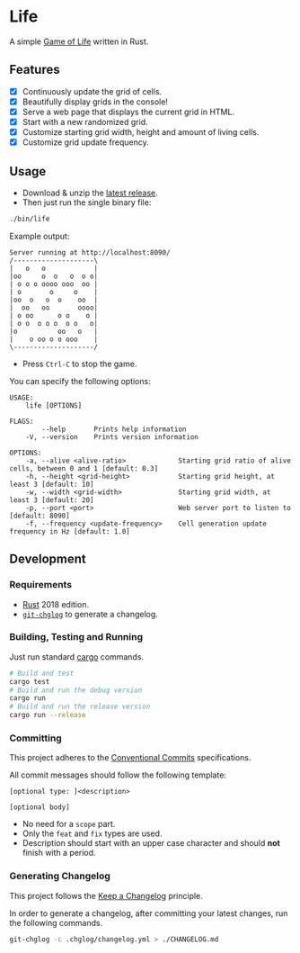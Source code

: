 # Life

A simple [Game of Life](https://en.wikipedia.org/wiki/Conway%27s_Game_of_Life) written in Rust.

## Features

- [x] Continuously update the grid of cells.
- [x] Beautifully display grids in the console!
- [x] Serve a web page that displays the current grid in HTML.
- [x] Start with a new randomized grid.
- [x] Customize starting grid width, height and amount of living cells.
- [x] Customize grid update frequency.

## Usage

- Download & unzip the [latest release](https://github.com/splo/life/releases/latest).
- Then just run the single binary file:

```bash
./bin/life
```

Example output:

```
Server running at http://localhost:8090/
/--------------------\
|   o   o            |
|oo     o  o   o  o o|
| o o o oooo ooo  oo |
| o       o     o    |
|oo  o   o  o    oo  |
|  oo   oo       oooo|
| o oo      o o    o |
| o o  o o o  o o   o|
|o          oo   o   |
|    o oo o o ooo    |
\--------------------/
```

- Press `Ctrl-C` to stop the game.

You can specify the following options:

```
USAGE:
    life [OPTIONS]

FLAGS:
        --help       Prints help information
    -V, --version    Prints version information

OPTIONS:
    -a, --alive <alive-ratio>             Starting grid ratio of alive cells, between 0 and 1 [default: 0.3]
    -h, --height <grid-height>            Starting grid height, at least 3 [default: 10]
    -w, --width <grid-width>              Starting grid width, at least 3 [default: 20]
    -p, --port <port>                     Web server port to listen to [default: 8090]
    -f, --frequency <update-frequency>    Cell generation update frequency in Hz [default: 1.0]
```

## Development

### Requirements

- [Rust](https://rustup.rs/) 2018 edition.
- [`git-chglog`](https://github.com/git-chglog/git-chglog) to generate a changelog.

### Building, Testing and Running

Just run standard [cargo](https://doc.rust-lang.org/cargo/) commands.

```bash
# Build and test
cargo test
# Build and run the debug version
cargo run
# Build and run the release version
cargo run --release
```

### Committing

This project adheres to the [Conventional Commits](https://www.conventionalcommits.org/en/v1.0.0/) specifications.

All commit messages should follow the following template:

```
[optional type: ]<description>

[optional body]
```

- No need for a `scope` part.
- Only the `feat` and `fix` types are used.
- Description should start with an upper case character and should **not** finish with a period.

### Generating Changelog

This project follows the [Keep a Changelog](https://keepachangelog.com/en/1.0.0/) principle.

In order to generate a changelog, after committing your latest changes, run the following commands.

```bash
git-chglog -c .chglog/changelog.yml > ./CHANGELOG.md
```
